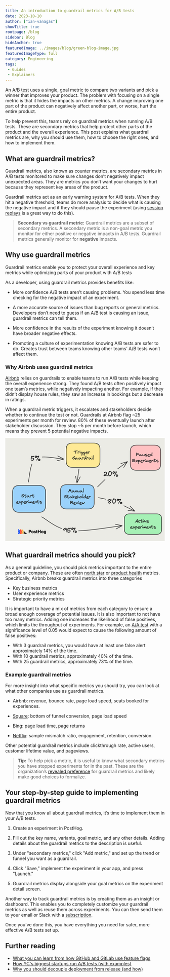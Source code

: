 ```yaml
---
title: An introduction to guardrail metrics for A/B tests
date: 2023-10-10
author: ["ian-vanagas"]
showTitle: true
rootpage: /blog
sidebar: Blog
hideAnchor: true
featuredImage: ../images/blog/green-blog-image.jpg
featuredImageType: full
category: Engineering
tags:
 - Guides
 - Explainers
---
```


An [A/B test](/blog/ab-testing-guide-for-engineers) uses a single, goal metric to compare two variants and pick a winner that improves your product. The problem with focusing on a single metric is that it hides the impacts on other metrics. A change improving one part of the product can negatively affect another part, or worse, hurt the entire product.

To help prevent this, teams rely on guardrail metrics when running A/B tests. These are secondary metrics that help protect other parts of the product and the overall experience. This post explains what guardrail metrics are, why you should use them, how to choose the right ones, and how to implement them.

## What are guardrail metrics?

Guardrail metrics, also known as counter metrics, are secondary metrics in A/B tests monitored to make sure changes don’t negatively impact unexpected areas. They are metrics you don’t want your changes to hurt because they represent key areas of the product.

Guardrail metrics act as an early warning system for A/B tests. When they hit a negative threshold, teams do more analysis to decide what is causing the negative impact and if they should pause the experiment (using [session replays](/tutorials/explore-insights-session-recordings) is a great way to do this).

> **Secondary vs guardrail metric:** Guardrail metrics are a subset of secondary metrics. A secondary metric is a non-goal metric you monitor for either positive or negative impacts in A/B tests. Guardrail metrics generally monitor for **negative** impacts.

## Why use guardrail metrics

Guardrail metrics enable you to protect your overall experience and key metrics while optimizing parts of your product with A/B tests

As a developer, using guardrail metrics provides benefits like:

- More confidence A/B tests aren’t causing problems. You spend less time checking for the negative impact of an experiment.

- A more accurate source of issues than bug reports or general metrics. Developers don’t need to guess if an A/B test is causing an issue, guardrail metrics can tell them.

- More confidence in the results of the experiment knowing it doesn’t have broader negative effects.

- Promoting a culture of experimentation knowing A/B tests are safer to do. Creates trust between teams knowing other teams’ A/B tests won’t affect them.

### Why Airbnb uses guardrail metrics

[Airbnb](https://medium.com/airbnb-engineering/designing-experimentation-guardrails-ed6a976ec669) relies on guardrails to enable teams to run A/B tests while keeping the overall experience strong. They found A/B tests often positively impact one team’s metrics, while negatively impacting another. For example, if they didn’t display house rules, they saw an increase in bookings but a decrease in ratings.

When a guardrail metric triggers, it escalates and stakeholders decide whether to continue the test or not. Guardrails at Airbnb flag ~25 experiments per month for review. 80% of these eventually launch after stakeholder discussion. They stop ~5 per month before launch, which means they prevent 5 potential negative impacts.

![](../images/blog/guardrail-metrics/trigger.png)

## What guardrail metrics should you pick?

As a general guideline, you should pick metrics important to the entire product or company. These are often [north star](/blog/north-star-metrics) or [product health](/blog/product-health-metrics) metrics. Specifically, Airbnb breaks guardrail metrics into three categories

- Key business metrics
- User experience metrics
- Strategic priority metrics

It is important to have a mix of metrics from each category to ensure a broad enough coverage of potential issues. It is also important to not have too many metrics. Adding one increases the likelihood of false positives, which limits the throughput of experiments. For example, an [A/A test](/tutorials/aa-testing) with a significance level of 0.05 would expect to cause the following amount of false positives:

- With 3 guardrail metrics, you would have at least one false alert approximately 14% of the time.
- With 10 guardrail metrics, approximately 40% of the time.
- With 25 guardrail metrics, approximately 73% of the time.

### Example guardrail metrics

For more insight into what specific metrics you should try, you can look at what other companies use as guardrail metrics. 

- Airbnb: revenue, bounce rate, page load speed, seats booked for experiences.

- [Square](https://developer.squareup.com/blog/lessons-learned-from-running-web-experiments/): bottom of funnel conversion, page load speed

- [Bing](https://exp-platform.com/Documents/2017-08%20KDDMetricInterpretationPitfalls.pdf): page load time, page returns

- [Netflix](https://www.adventuresinwhy.com/pdf/beyond_ab_testing.pdf): sample mismatch ratio, engagement, retention, conversion.

Other potential guardrail metrics include clickthrough rate, active users, customer lifetime value, and pageviews. 

> **Tip:** To help pick a metric, **i**t is useful to know what secondary metrics you have stopped experiments for in the past. These are the organization’s [revealed preference](https://en.wikipedia.org/wiki/Revealed_preference) for guardrail metrics and likely make good choices to formalize.

## Your step-by-step guide to implementing guardrail metrics

Now that you know all about guardrail metrics, it’s time to implement them in your A/B tests. 

1. Create an experiment in PostHog.

2. Fill out the key name, variants, goal metric, and any other details. Adding details about the guardrail metrics to the description is useful.

3. Under "secondary metrics," click "Add metric," and set up the trend or funnel you want as a guardrail. 

4. Click "Save," implement the experiment in your app, and press "Launch."

5. Guardrail metrics display alongside your goal metrics on the experiment detail screen.

Another way to track guardrail metrics is by creating them as an insight or dashboard. This enables you to completely customize your guardrail metrics as well as reuse them across experiments. You can then send them to your email or Slack with a [subscription](/docs/product-analytics/subscriptions). 

Once you’ve done this, you have everything you need for safer, more effective A/B tests set up.

## Further reading

- [What you can learn from how GitHub and GitLab use feature flags](/blog/github-gitlab-feature-flags)
- [How YC's biggest startups run A/B tests (with examples)](/blog/ab-testing-examples)
- [Why you should decouple deployment from release (and how)](/blog/decouple-deployment-from-release)